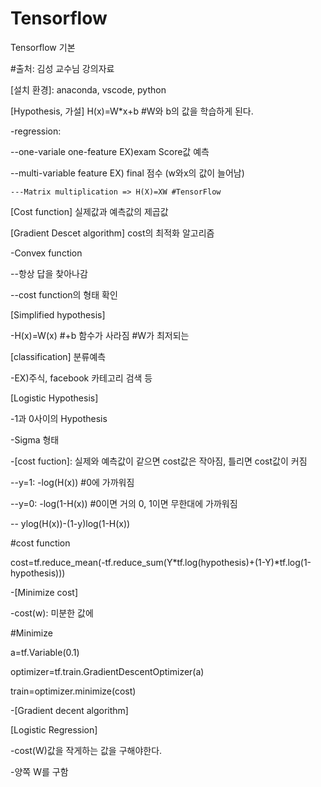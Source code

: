 # Tensorflow 
Tensorflow 기본

#출처: 김성 교수님 강의자료


[설치 환경]: anaconda, vscode, python



[Hypothesis, 가설]  H(x)=W*x+b #W와 b의 값을 학습하게 된다.

-regression:

  --one-variale one-feature EX)exam Score값 예측
  
  --multi-variable feature EX) final  점수 (w와x의 값이 늘어남)
    
    ---Matrix multiplication => H(X)=XW #TensorFlow



[Cost function] 실제값과 예측값의 제곱값



[Gradient Descet algorithm] cost의 최적화 알고리즘

-Convex function
  
  --항상 답을 찾아나감
  
  --cost function의 형태 확인
  
  
  
[Simplified hypothesis]
  
 -H(x)=W(x) #+b 함수가 사라짐 #W가 최저되는 



[classification] 분류예측

-EX)주식, facebook 카테고리 검색 등



[Logistic Hypothesis]

-1과 0사이의 Hypothesis

-Sigma 형태

-[cost fuction]: 실제와 예측값이 같으면 cost값은 작아짐, 틀리면 cost값이 커짐

   --y=1: -log(H(x)) #0에 가까워짐
   
   --y=0: -log(1-H(x)) #0이면 거의 0, 1이면 무한대에 가까워짐
   
   --  ylog(H(x))-(1-y)log(1-H(x))
   
 #cost function
 
  cost=tf.reduce_mean(-tf.reduce_sum(Y*tf.log(hypothesis)+(1-Y)*tf.log(1-hypothesis)))
   
-[Minimize cost]

  -cost(w): 미분한 값에 
  
  #Minimize
  
  a=tf.Variable(0.1)
  
  optimizer=tf.train.GradientDescentOptimizer(a)
  
  train=optimizer.minimize(cost)
  
-[Gradient decent algorithm]




[Logistic Regression]

-cost(W)값을 작게하는 값을 구해야한다.

-양쪽 W를 구함


  
  
   
   
   


